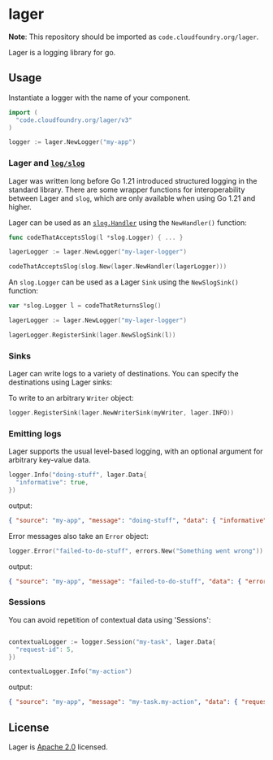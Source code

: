 lager
=====

**Note**: This repository should be imported as `code.cloudfoundry.org/lager`.

Lager is a logging library for go.

## Usage

Instantiate a logger with the name of your component.

```go
import (
  "code.cloudfoundry.org/lager/v3"
)

logger := lager.NewLogger("my-app")
```

### Lager and [`log/slog`](https://pkg.go.dev/log/slog)
Lager was written long before Go 1.21 introduced structured logging in the standard library.
There are some wrapper functions for interoperability between Lager and `slog`,
which are only available when using Go 1.21 and higher.

Lager can be used as an [`slog.Handler`](https://pkg.go.dev/log/slog#Handler) using the `NewHandler()` function:

```go
func codeThatAcceptsSlog(l *slog.Logger) { ... }

lagerLogger := lager.NewLogger("my-lager-logger")

codeThatAcceptsSlog(slog.New(lager.NewHandler(lagerLogger)))
```

An `slog.Logger` can be used as a Lager `Sink` using the `NewSlogSink()` function:
```go
var *slog.Logger l = codeThatReturnsSlog()

lagerLogger := lager.NewLogger("my-lager-logger")

lagerLogger.RegisterSink(lager.NewSlogSink(l))
```

### Sinks

Lager can write logs to a variety of destinations. You can specify the destinations
using Lager sinks:

To write to an arbitrary `Writer` object:

```go
logger.RegisterSink(lager.NewWriterSink(myWriter, lager.INFO))
```

### Emitting logs

Lager supports the usual level-based logging, with an optional argument for arbitrary key-value data.

```go
logger.Info("doing-stuff", lager.Data{
  "informative": true,
})
```

output:
```json
{ "source": "my-app", "message": "doing-stuff", "data": { "informative": true }, "timestamp": 1232345, "log_level": 1 }
```

Error messages also take an `Error` object:

```go
logger.Error("failed-to-do-stuff", errors.New("Something went wrong"))
```

output:
```json
{ "source": "my-app", "message": "failed-to-do-stuff", "data": { "error": "Something went wrong" }, "timestamp": 1232345, "log_level": 1 }
```

### Sessions

You can avoid repetition of contextual data using 'Sessions':

```go

contextualLogger := logger.Session("my-task", lager.Data{
  "request-id": 5,
})

contextualLogger.Info("my-action")
```

output:

```json
{ "source": "my-app", "message": "my-task.my-action", "data": { "request-id": 5 }, "timestamp": 1232345, "log_level": 1 }
```

## License

Lager is [Apache 2.0](https://github.com/cloudfoundry/lager/blob/master/LICENSE) licensed.
